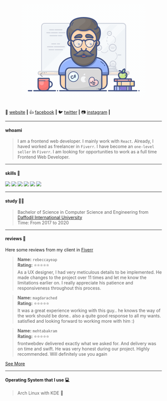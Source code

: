 
<p align="center"><img src="https://github.com/touhidulShawan/touhidulshawan/blob/master/programmer.gif" alt="top_image" style="margin: 20px"  width="400"/></p>

🏡 [website][website] **|** 
👍 [facebook][facebook] **|** 
🐦 [twitter][twitter] **|** 
📷 [instagram][instagram] **|** 

---

#### whoami
> I am a  frontend web developer. I mainly work with `React`. Already, I haved worked as freelancer in `Fiverr`. I have become an `one-level seller` in `Fiverr`. I am looking for opportunities to work as a full time Frontend Web Developer.

---
#### skills 🤹
<img src="https://img.icons8.com/color/48/000000/html-filetype.png"/> 
<img src="https://img.icons8.com/color/48/000000/css-filetype.png"/>
<img src="https://img.icons8.com/color/48/000000/bootstrap.png"/>
<img src="https://img.icons8.com/color/48/000000/sass.png"/>
<img src="https://img.icons8.com/color/48/000000/javascript.png"/>
<img src="https://img.icons8.com/color/48/000000/react-native.png"/>

---
#### study 👨‍🎓
> Bachelor of Science in Computer Science and Engineering from [Daffodil International University](https://daffodilvarsity.edu.bd/) <br>
> Time: From 2017 to 2020

---

#### reviews 🤔

Here some reviews from my client in [Fiverr](https://www.fiverr.com/frontwebdev)

> **Name:** `rebeccayeap` <br>
> **Rating:** ⭐⭐⭐⭐⭐  <br>
> As a UX designer, I had very meticulous details to be implemented. He made changes to the project over 11 times and let me know the limitations earlier on. I really appreciate his patience and responsiveness throughout this process.

> **Name:** `magdarached` <br>
> **Rating:** ⭐⭐⭐⭐⭐ <br>
> It was a great experience working with this guy.. he knows the way of the work should be done.. also a quite good response to all my wants. satisfied and looking forward to working more with him :)

> **Name:** `mehtabakram` <br>
> **Rating:** ⭐⭐⭐⭐⭐ <br>
> frontwebdev delivered exactly what we asked for. And delivery was on time and swift. He was very honest during our project. Highly recommended. Will definitely use you again

[See More](https://www.fiverr.com/frontwebdev)

---

#### Operating System  that I use 💻
> Arch Linux with KDE 🐧


[image]:https://github.com/touhidulShawan/touhidulshawan/blob/master/programmer.gif
[website]: https://touhidulshawan.github.io/touhidulshawan/#/
[facebook]: https://www.facebook.com/touhidulshawan
[twitter]: https://twitter.com/TouhidulShaon
[instagram]: https://www.instagram.com/touhidulshawan96/
